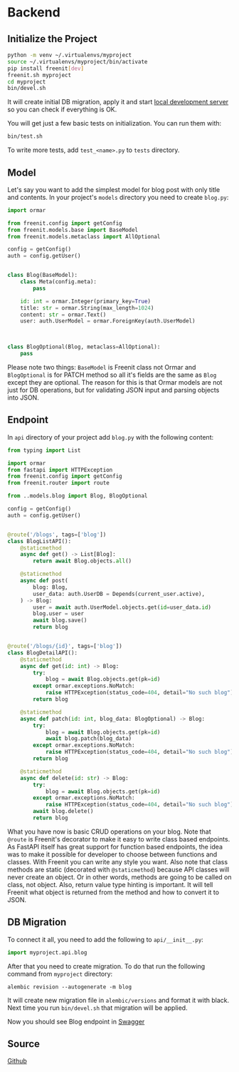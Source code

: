 # Backend

## Initialize the Project
```bash
python -m venv ~/.virtualenvs/myproject
source ~/.virtualenvs/myproject/bin/activate
pip install freenit[dev]
freenit.sh myproject
cd myproject
bin/devel.sh
```
It will create initial DB migration, apply it and start 
[local development server](http://localhost:5000/api/v1) so you can check if 
everything is OK.

You will get just a few basic tests on initialization. You can run them with:
```bash
bin/test.sh
```

To write more tests, add `test_<name>.py` to `tests` directory.


## Model
Let's say you want to add the simplest model for blog post with only title and
contents. In your project's `models` directory you need to create `blog.py`:
```py
import ormar

from freenit.config import getConfig
from freenit.models.base import BaseModel
from freenit.models.metaclass import AllOptional

config = getConfig()
auth = config.getUser()


class Blog(BaseModel):
    class Meta(config.meta):
        pass

    id: int = ormar.Integer(primary_key=True)
    title: str = ormar.String(max_length=1024)
    content: str = ormar.Text()
    user: auth.UserModel = ormar.ForeignKey(auth.UserModel)
    


class BlogOptional(Blog, metaclass=AllOptional):
    pass
```

Please note two things: `BaseModel` is Freenit class not Ormar and 
`BlogOptional` is for PATCH method so all it's fields are the same as `Blog`
except they are optional. The reason for this is that Ormar models are not just
for DB operations, but for validating JSON input and parsing objects into JSON.


## Endpoint
In `api` directory of your project add `blog.py` with the following content:
```py
from typing import List

import ormar
from fastapi import HTTPException
from freenit.config import getConfig
from freenit.router import route

from ..models.blog import Blog, BlogOptional

config = getConfig()
auth = config.getUser()


@route('/blogs', tags=['blog'])
class BlogListAPI():
    @staticmethod
    async def get() -> List[Blog]:
        return await Blog.objects.all()

    @staticmethod
    async def post(
        blog: Blog,
        user_data: auth.UserDB = Depends(current_user.active),
    ) -> Blog:
        user = await auth.UserModel.objects.get(id=user_data.id)
        blog.user = user
        await blog.save()
        return blog


@route('/blogs/{id}', tags=['blog'])
class BlogDetailAPI():
    @staticmethod
    async def get(id: int) -> Blog:
        try:
            blog = await Blog.objects.get(pk=id)
        except ormar.exceptions.NoMatch:
            raise HTTPException(status_code=404, detail="No such blog")
        return blog

    @staticmethod
    async def patch(id: int, blog_data: BlogOptional) -> Blog:
        try:
            blog = await Blog.objects.get(pk=id)
            await blog.patch(blog_data)
        except ormar.exceptions.NoMatch:
            raise HTTPException(status_code=404, detail="No such blog")
        return blog

    @staticmethod
    async def delete(id: str) -> Blog:
        try:
            blog = await Blog.objects.get(pk=id)
        except ormar.exceptions.NoMatch:
            raise HTTPException(status_code=404, detail="No such blog")
        await blog.delete()
        return blog

```
What you have now is basic CRUD operations on your blog. Note that `@route` is
Freenit's decorator to make it easy to write class based endpoints. As FastAPI
itself has great support for function based endpoints, the idea was to make
it possible for developer to choose between functions and classes. With Freenit
you can write any style you want. Also note that class methods are static 
(decorated with `@staticmethod`) because API classes will never create an object. 
Or in other words, methods are going to be called on class, not object.  Also, 
return value type hinting is important. It will tell Freenit what object is 
returned from the method and how to convert it to JSON.


## DB Migration
To connect it all, you need to add the following to `api/__init__.py`:
```py
import myproject.api.blog
```

After that you need to create migration. To do that run the following command
from `myproject` directory:
```
alembic revision --autogenerate -m blog
```
It will create new migration file in `alembic/versions` and format it with 
black. Next time you run `bin/devel.sh` that migration will be applied.

Now you should see Blog endpoint in [Swagger](http://localhost:5000/api/v1)

## Source
[Github](https://github.com/freenit-framework/backend)
